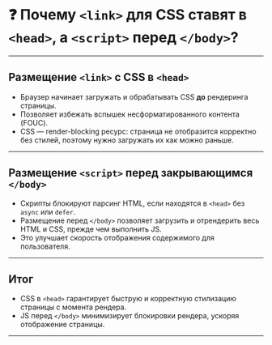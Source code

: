 # ❓ Почему `<link>` для CSS ставят в `<head>`, а `<script>` перед `</body>`?

---

## Размещение `<link>` с CSS в `<head>`

- Браузер начинает загружать и обрабатывать CSS **до** рендеринга страницы.
- Позволяет избежать вспышек несформатированного контента (FOUC).
- CSS — render-blocking ресурс: страница не отобразится корректно без стилей, поэтому нужно загружать их как можно раньше.

---

## Размещение `<script>` перед закрывающимся `</body>`

- Скрипты блокируют парсинг HTML, если находятся в `<head>` без `async` или `defer`.
- Размещение перед `</body>` позволяет загрузить и отрендерить весь HTML и CSS, прежде чем выполнить JS.
- Это улучшает скорость отображения содержимого для пользователя.

---

## Итог

- CSS в `<head>` гарантирует быструю и корректную стилизацию страницы с момента рендера.
- JS перед `</body>` минимизирует блокировки рендера, ускоряя отображение страницы.

---
